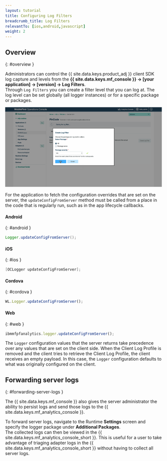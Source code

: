 ```yaml
---
layout: tutorial
title: Configuring Log Filters
breadcrumb_title: Log Filters
relevantTo: [ios,android,javascript]
weight: 2
---
```

<!-- NLS_CHARSET=UTF-8 -->
## Overview
{: #overview }

Administrators can control the {{ site.data.keys.product_adj }} client SDK log capture and levels from the **{{ site.data.keys.mf_console }} → [your application] → [version] → Log Filters**.  
Through `Log Filters` you can create a filter level that you can log at. The log level can be set globally (all logger instances) or for a specific package or packages.

<img class="gifplayer"  alt="Creating a log filter" src="add-log-filter.png"/>

For the application to fetch the configuration overrides that are set on the server, the `updateConfigFromServer` method must be called from a place in the code that is regularly run, such as in the app lifecycle callbacks.


#### Android
{: #android }

```java
Logger.updateConfigFromServer();
```

#### iOS
{: #ios }

```objective-c
[OCLogger updateConfigFromServer];
```

#### Cordova
{: #cordova }

```javascript
WL.Logger.updateConfigFromServer();
```

#### Web
{: #web }

```javascript
ibmmfpfanalytics.logger.updateConfigFromServer();
```

The `Logger` configuration values that the server returns take precedence over any values that are set on the client side. When the Client Log Profile is removed and the client tries to retrieve the Client Log Profile, the client receives an empty payload. In this case, the `Logger` configuration defaults to what was originally configured on the client.

## Forwarding server logs
{: #forwarding-server-logs }

The {{ site.data.keys.mf_console }} also gives the server administrator the ability to persist logs and send those logs to the {{ site.data.keys.mf_analytics_console }}.

To forward server logs, navigate to the Runtime **Settings** screen and specify the logger package under **Additional Packages**.  
The collected logs can then be viewed in the {{ site.data.keys.mf_analytics_console_short }}. This is useful for a user to take advantage of triaging adapter logs in the {{ site.data.keys.mf_analytics_console_short }} without having to collect all server logs.
